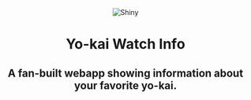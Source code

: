<div align="center"><img src="[https://occ-0-2794-2219.1.nflxso.net/dnm/api/v6/E8vDc_W8CLv7-yMQu8KMEC7Rrr8/AAAABcNPLXTlhdlEFQrrTj7aKzuKHRPOxeGeYX-FTEfsXLz48aguYLZccaznfl24VSqy8uFnK8rD3BQLdM_1nRoagLQKmbP0.jpg?r=178](https://archives.bulbagarden.net/media/upload/4/44/Pok%C3%A9mon_Gallery_Encounter_with_Shining.png)" alt="Shiny" align="center"></div>

<h1 align="center">Yo-kai Watch Info</h1>
<h2 align="center">A fan-built webapp showing information about your favorite yo-kai.</h3>
